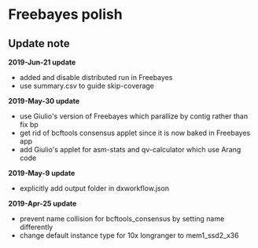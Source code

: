 # Freebayes polish
## Update note

**2019-Jun-21 update**
- added and disable distributed run in Freebayes
- use summary.csv to guide skip-coverage 

**2019-May-30 update**
- use Giulio's version of Freebayes which parallize by contig rather than fix bp
- get rid of bcftools consensus applet since it is now baked in Freebayes app
- add Giulio's applet for asm-stats and qv-calculator which use Arang code

**2019-May-9 update**
- explicitly add output folder in dxworkflow.json

**2019-Apr-25 update**
- prevent name collision for bcftools_consensus by setting name differently
- change default instance type for 10x longranger to mem1_ssd2_x36
